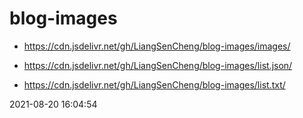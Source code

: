 # blog-images 

 * https://cdn.jsdelivr.net/gh/LiangSenCheng/blog-images/images/ 

 * https://cdn.jsdelivr.net/gh/LiangSenCheng/blog-images/list.json/ 

 * https://cdn.jsdelivr.net/gh/LiangSenCheng/blog-images/list.txt/ 

 2021-08-20 16:04:54